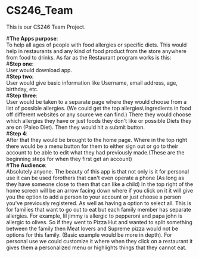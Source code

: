 # CS246_Team
This is our CS246 Team Project.

#**The Apps purpose**:  
To help all ages of people with food allergies or specific diets. This would help in restaurants and any kind of food product from the store anywhere from food to drinks. As far as the Restaurant program works is this:  
#**Step one**:  
User would download app.  
#**Step two**:  
User would give basic information like Username, email address, age, birthday, etc.  
#**Step three**:  
User would be taken to a separate page where they would choose from a list of possible allergies. (We could get the top allergies\ ingredients in food off different websites or any source we can find.) There they would choose which allergies they have or just foods they don't like or possible Diets they are on (Paleo Diet). Then they would hit a submit button.  
#**Step 4**:  
After that they would be brought to the home page. Where in the top right there would be a menu button for them to either sign out or go to their account to be able to edit what they had previously made.(These are the beginning steps for when they first get an account)  
#**The Audience**:  
Absolutely anyone. The beauty of this app is that not only is it for personal use it can be used forothers that can't even operate a phone (As long as they have someone close to them that can like a child) In the top right of the home screen will be an arrow facing down where if you click on it it will give you the option to add a person to your account or just choose a person you've previously registered. As well as having a option to select all. This is for families that want to go out to eat but each family member has separate allergies. For example, lil jimmy is allergic to pepperoni and papa john is allergic to olives. So if they went to Pizza Hut and wanted to split something between the family then Meat lovers and Supreme pizza would not be options for this family. (Basic example would be more in depth). For personal use we could customize it where when they click on a restaurant it gives them a personalized menu or highlights things that they cannot eat.
